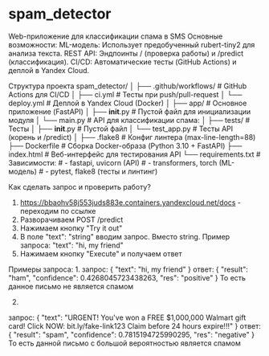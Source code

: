 # spam_detector
Web-приложение для классификации спама в SMS
Основные возможности:
ML-модель: Использует предобученный rubert-tiny2 для анализа текста.
REST API: Эндпоинты / (проверка работы) и /predict (классификация).
CI/CD: Автоматические тесты (GitHub Actions) и деплой в Yandex Cloud.


Структура проекта
spam_detector/
│
├── .github/workflows/          # GitHub Actions для CI/CD
│   ├── ci.yml                 # Тесты при push/pull-request
│   └── deploy.yml             # Деплой в Yandex Cloud (Docker)
│
├── app/                       # Основное приложение (FastAPI)
│   ├── __init__.py            # Пустой файл для инициализации модуля
│   └── main.py                # API для классификации спама:
│
├── tests/                     # Тесты
│   ├── __init__.py            # Пустой файл
│   └── test_app.py            # Тесты API (корень и /predict)
│
├── .flake8                    # Конфиг линтера (max-line-length=88)
├── Dockerfile                 # Сборка Docker-образа (Python 3.10 + FastAPI)
├── index.html                 # Веб-интерфейс для тестирования API
└── requirements.txt           # Зависимости:
                               # - fastapi, uvicorn (API)
                               # - transformers, torch (ML-модель)
                               # - pytest, flake8 (тесты и линтинг)

Как сделать запрос и проверить работу?
1. https://bbaohv58j553juds883e.containers.yandexcloud.net/docs - переходим по ссылке
2. Разворачиваем POST /predict
3. Нажимаем кнопку "Try it out"
4. В поле "text": "string" вводим запрос. Вместо string. Пример запроса: "text": "hi, my friend"
5. Нажимаем кнопку "Execute" и получаем ответ

Примеры запроса:
1. 
запрос:
{
  "text": "hi, my friend"
}
ответ:
{
  "result": "ham",
  "confidence": 0.4268045723438263,
  "res": "positive"
}
То есть данное письмо не является спамом

2. 
запрос:
{
  "text": "URGENT! You've won a FREE $1,000,000 Walmart gift card! Click NOW: bit.ly/fake-link123 Claim before 24 hours expire!!!"
}
ответ:
{
  "result": "spam",
  "confidence": 0.7815194725990295,
  "res": "negative"
}
То есть данной письмо с большой вероятностью является спамом






